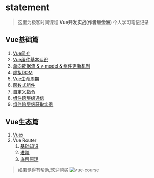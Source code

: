 # statement
  >这里为极客时间课程 **Vue开发实战(作者唐金洲)** 个人学习笔记记录
## Vue基础篇
1. [Vue简介](https://github.com/luobosiji/blog/blob/master/Vue-record/01-Vue%E7%AE%80%E4%BB%8B.md)
2. [Vue组件基本认识](https://github.com/luobosiji/blog/blob/master/Vue-record/02-Vue%E7%BB%84%E4%BB%B6%E5%9F%BA%E6%9C%AC%E8%AE%A4%E8%AF%86.md)
3. [单向数据流 & v-model & 组件更新机制](https://github.com/luobosiji/blog/blob/master/Vue-record/03-%E5%8D%95%E5%90%91%E6%95%B0%E6%8D%AE%E6%B5%81%26v-model%26%E7%BB%84%E4%BB%B6%E6%9B%B4%E6%96%B0%E6%9C%BA%E5%88%B6.md)
4. [虚拟DOM](https://github.com/luobosiji/blog/blob/master/Vue-record/04-%E8%99%9A%E6%8B%9Fdom.md)
5. [Vue生命周期](https://github.com/luobosiji/blog/blob/master/Vue-record/05-%E7%94%9F%E5%91%BD%E5%91%A8%E6%9C%9F.md)
6. [函数式组件](https://github.com/luobosiji/blog/blob/master/Vue-record/06-%E5%87%BD%E6%95%B0%E5%BC%8F%E7%BB%84%E4%BB%B6.md)
7. [自定义指令](https://github.com/luobosiji/blog/blob/master/Vue-record/07-%E8%87%AA%E5%AE%9A%E4%B9%89%E6%8C%87%E4%BB%A4.md)
8. [组件跨层级通信](https://github.com/luobosiji/blog/blob/master/Vue-record/08-%E7%BB%84%E4%BB%B6%E8%B7%A8%E5%B1%82%E7%BA%A7%E9%80%9A%E4%BF%A1.md)
9. [组件跨层级获取实例](https://github.com/luobosiji/blog/blob/master/Vue-record/09-%E7%BB%84%E4%BB%B6%E8%B7%A8%E5%B1%82%E7%BA%A7%E8%8E%B7%E5%8F%96%E5%AE%9E%E4%BE%8B.md)

## Vue生态篇
1. [Vuex](https://github.com/luobosiji/blog/blob/master/Vue-record/10-Vuex-%E7%8A%B6%E6%80%81%E7%AE%A1%E7%90%86.md)
2. Vue Router
   1. [基础知识]()
   2. [进阶]()
   3. [底层原理]()

  >如果觉得有帮助,欢迎购买
  ![vue-course](https://raw.githubusercontent.com/luobosiji/blog/master/resources/Vue-src.jpeg)